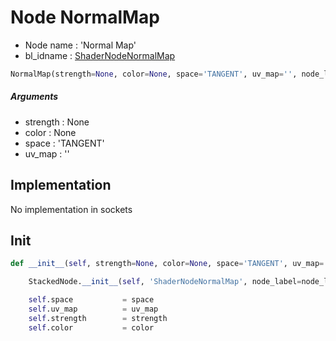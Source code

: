 # Node NormalMap

- Node name : 'Normal Map'
- bl_idname : [ShaderNodeNormalMap](https://docs.blender.org/api/current/bpy.types.{bl_idname}.html)


``` python
NormalMap(strength=None, color=None, space='TANGENT', uv_map='', node_label=None, node_color=None)
```
##### Arguments

- strength : None
- color : None
- space : 'TANGENT'
- uv_map : ''

## Implementation

No implementation in sockets

## Init

``` python
def __init__(self, strength=None, color=None, space='TANGENT', uv_map='', node_label=None, node_color=None):

    StackedNode.__init__(self, 'ShaderNodeNormalMap', node_label=node_label, node_color=node_color)

    self.space           = space
    self.uv_map          = uv_map
    self.strength        = strength
    self.color           = color
```
